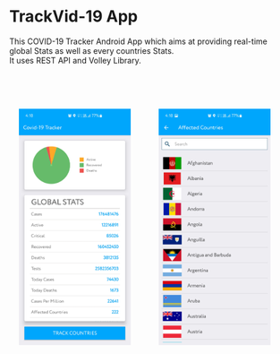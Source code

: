 # TrackVid-19 App
This COVID-19 Tracker Android App which aims at providing real-time global Stats as well as every countries Stats.<br>
It uses REST API and Volley Library.
<br> <br> <br>
<pre class=" ">
<p align ="center">
  <img src="https://github.com/isha-24/TrackVid-19/blob/master/Images/IMAGE-1.jpg" width ="200">      <img src="https://github.com/isha-24/TrackVid-19/blob/master/Images/IMAGE-2.jpg" width ="200">      <img src="https://github.com/isha-24/TrackVid-19/blob/master/Images/IMAGE-3.jpg" width ="200">
</p>
</pre>
